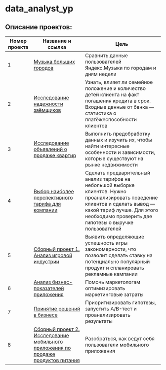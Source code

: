 # data_analyst_yp
## Описание проектов:
| Номер проекта | Название и ссылка | Цель                                                     |
|---------------|-------------------|------------------------------------------------------------------|
|1              |[Музыка больших городов](https://github.com/artemidameIT/data_analyst_yp/blob/main/Python_Music_of_big_cities/Python_Music_of_big_cities.ipynb)|Сравнить данные пользователей Яндекс.Музыки по городам и дням недели|
|2              |[Исследование надежности заёмщиков](https://github.com/artemidameIT/data_analyst_yp/blob/main/Preprocessing_Application_scoring/Preprocessing_Application_scoring.ipynb)|Узнать, влияет ли семейное положение и количество детей клиента на факт погашения кредита в срок. Входные данные от банка — статистика о платёжеспособности клиентов|
|3              |[Исследование объявлений о продаже квартир](https://github.com/artemidameIT/data_analyst_yp/blob/main/Exploratory_Sale_of_the_apartment/Exploratory_Sale_of_the_apartment.ipynb)|Выполнить предобработку данных и изучить их, чтобы найти интересные особенности и зависимости, которые существуют на рынке недвижимости|
|4              |[Выбор наиболее перспективного тарифа для компании](https://github.com/artemidameIT/data_analyst_yp/blob/main/Statistical_Mobile_tariff/Statistical_Mobile_tariff.ipynb)|Сделать предварительный анализ тарифов на небольшой выборке клиентов. Нужно проанализировать поведение клиентов и сделать вывод — какой тариф лучше. Для этого необходимо проверить две гипотезы о выручке пользователей|
|5              |[Сборный проект 1. Анализ игровой индустрии](https://github.com/artemidameIT/data_analyst_yp/blob/main/Project1_Computer_games/Project1_Computer_games.ipynb)|Выявить определяющие успешность игры закономерности, что позволит сделать ставку на потенциально популярный продукт и спланировать рекламные кампании|
|6              |[Анализ бизнес-показателей приложения](https://github.com/artemidameIT/data_analyst_yp/blob/main/Business_indicators_App/Business_indicators_App.ipynb)|Помочь маркетологам оптимизировать маркетинговые затраты|
|7              |[Принятие решений в бизнесе](https://github.com/artemidameIT/data_analyst_yp/blob/main/AB_test/AB_test.ipynb)|Приоритизировать гипотезы, запустить A/B-тест и проанализировать результаты|
|8             |[Сборный проект 2. Исследование мобильного приложения по продаже продуктов питания](https://github.com/artemidameIT/data_analyst_yp/blob/main/Project2_Food_market/Project2_Food_market.ipynb)|Разобраться, как ведут себя пользователи мобильного приложения|
